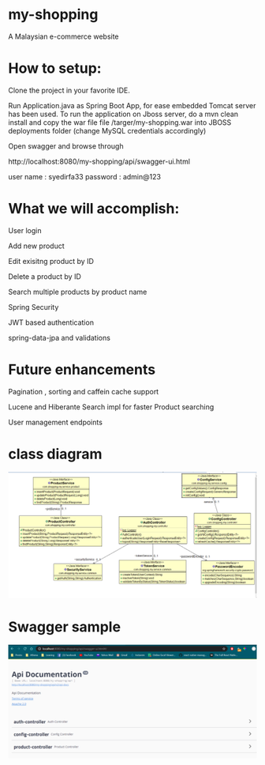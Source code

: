 # my-shopping
A Malaysian e-commerce website

# How to setup:
Clone the project in your favorite IDE.

Run Application.java as Spring Boot App, for ease embedded Tomcat server has been used. To run the application on Jboss server, do a mvn clean install and copy the war file file <source directory>/targer/my-shopping.war into JBOSS deployments folder (change MySQL credentials accordingly)

Open swagger and browse through

http://localhost:8080/my-shopping/api/swagger-ui.html

user name : syedirfa33
password : admin@123


# What we will accomplish:

User login

Add new product

Edit exisitng product by ID

Delete a product by ID

Search multiple products by product name

Spring Security

JWT based authentication

spring-data-jpa and validations

# Future enhancements

Pagination , sorting and caffein cache support

Lucene and Hiberante Search impl for faster Product searching

User management endpoints

# class diagram

![alt text](https://github.com/syedirfan33/my-shopping/blob/master/classDiagram.png)

# Swagger sample

![alt text](https://github.com/syedirfan33/my-shopping/blob/master/swagger.png)



